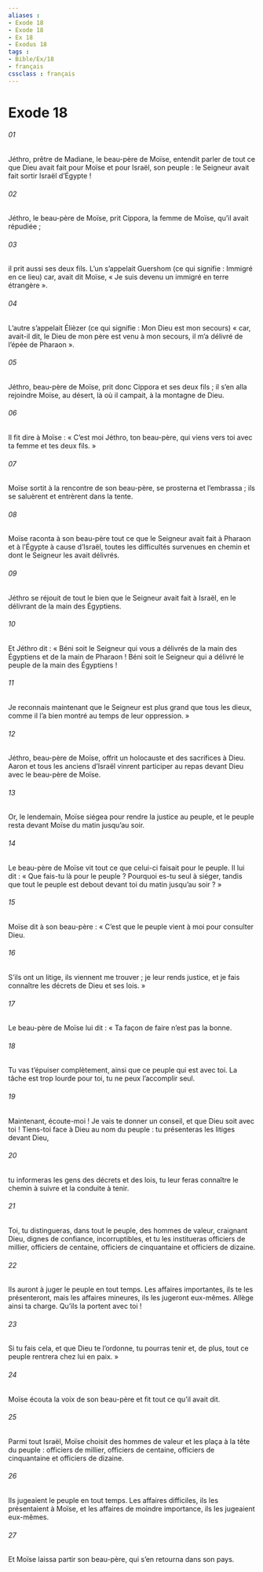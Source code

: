 ```yaml
---
aliases : 
- Exode 18
- Exode 18
- Ex 18
- Exodus 18
tags : 
- Bible/Ex/18
- français
cssclass : français
---
```


# Exode 18

###### 01
Jéthro, prêtre de Madiane, le beau-père de Moïse, entendit parler de tout ce que Dieu avait fait pour Moïse et pour Israël, son peuple : le Seigneur avait fait sortir Israël d’Égypte !
###### 02
Jéthro, le beau-père de Moïse, prit Cippora, la femme de Moïse, qu’il avait répudiée ;
###### 03
il prit aussi ses deux fils. L’un s’appelait Guershom (ce qui signifie : Immigré en ce lieu) car, avait dit Moïse, « Je suis devenu un immigré en terre étrangère ».
###### 04
L’autre s’appelait Élièzer (ce qui signifie : Mon Dieu est mon secours) « car, avait-il dit, le Dieu de mon père est venu à mon secours, il m’a délivré de l’épée de Pharaon ».
###### 05
Jéthro, beau-père de Moïse, prit donc Cippora et ses deux fils ; il s’en alla rejoindre Moïse, au désert, là où il campait, à la montagne de Dieu.
###### 06
Il fit dire à Moïse : « C’est moi Jéthro, ton beau-père, qui viens vers toi avec ta femme et tes deux fils. »
###### 07
Moïse sortit à la rencontre de son beau-père, se prosterna et l’embrassa ; ils se saluèrent et entrèrent dans la tente.
###### 08
Moïse raconta à son beau-père tout ce que le Seigneur avait fait à Pharaon et à l’Égypte à cause d’Israël, toutes les difficultés survenues en chemin et dont le Seigneur les avait délivrés.
###### 09
Jéthro se réjouit de tout le bien que le Seigneur avait fait à Israël, en le délivrant de la main des Égyptiens.
###### 10
Et Jéthro dit : « Béni soit le Seigneur qui vous a délivrés de la main des Égyptiens et de la main de Pharaon ! Béni soit le Seigneur qui a délivré le peuple de la main des Égyptiens !
###### 11
Je reconnais maintenant que le Seigneur est plus grand que tous les dieux, comme il l’a bien montré au temps de leur oppression. »
###### 12
Jéthro, beau-père de Moïse, offrit un holocauste et des sacrifices à Dieu. Aaron et tous les anciens d’Israël vinrent participer au repas devant Dieu avec le beau-père de Moïse.
###### 13
Or, le lendemain, Moïse siégea pour rendre la justice au peuple, et le peuple resta devant Moïse du matin jusqu’au soir.
###### 14
Le beau-père de Moïse vit tout ce que celui-ci faisait pour le peuple. Il lui dit : « Que fais-tu là pour le peuple ? Pourquoi es-tu seul à siéger, tandis que tout le peuple est debout devant toi du matin jusqu’au soir ? »
###### 15
Moïse dit à son beau-père : « C’est que le peuple vient à moi pour consulter Dieu.
###### 16
S’ils ont un litige, ils viennent me trouver ; je leur rends justice, et je fais connaître les décrets de Dieu et ses lois. »
###### 17
Le beau-père de Moïse lui dit : « Ta façon de faire n’est pas la bonne.
###### 18
Tu vas t’épuiser complètement, ainsi que ce peuple qui est avec toi. La tâche est trop lourde pour toi, tu ne peux l’accomplir seul.
###### 19
Maintenant, écoute-moi ! Je vais te donner un conseil, et que Dieu soit avec toi ! Tiens-toi face à Dieu au nom du peuple : tu présenteras les litiges devant Dieu,
###### 20
tu informeras les gens des décrets et des lois, tu leur feras connaître le chemin à suivre et la conduite à tenir.
###### 21
Toi, tu distingueras, dans tout le peuple, des hommes de valeur, craignant Dieu, dignes de confiance, incorruptibles, et tu les institueras officiers de millier, officiers de centaine, officiers de cinquantaine et officiers de dizaine.
###### 22
Ils auront à juger le peuple en tout temps. Les affaires importantes, ils te les présenteront, mais les affaires mineures, ils les jugeront eux-mêmes. Allège ainsi ta charge. Qu’ils la portent avec toi !
###### 23
Si tu fais cela, et que Dieu te l’ordonne, tu pourras tenir et, de plus, tout ce peuple rentrera chez lui en paix. »
###### 24
Moïse écouta la voix de son beau-père et fit tout ce qu’il avait dit.
###### 25
Parmi tout Israël, Moïse choisit des hommes de valeur et les plaça à la tête du peuple : officiers de millier, officiers de centaine, officiers de cinquantaine et officiers de dizaine.
###### 26
Ils jugeaient le peuple en tout temps. Les affaires difficiles, ils les présentaient à Moïse, et les affaires de moindre importance, ils les jugeaient eux-mêmes.
###### 27
Et Moïse laissa partir son beau-père, qui s’en retourna dans son pays.
